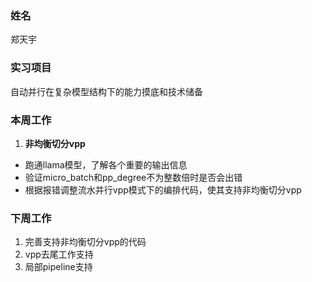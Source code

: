### 姓名
郑天宇

### 实习项目
自动并行在复杂模型结构下的能力摸底和技术储备

### 本周工作

1. **非均衡切分vpp**

  * 跑通llama模型，了解各个重要的输出信息
  * 验证micro_batch和pp_degree不为整数倍时是否会出错
  * 根据报错调整流水并行vpp模式下的编排代码，使其支持非均衡切分vpp


### 下周工作

1. 完善支持非均衡切分vpp的代码
2. vpp去尾工作支持
3. 局部pipeline支持

